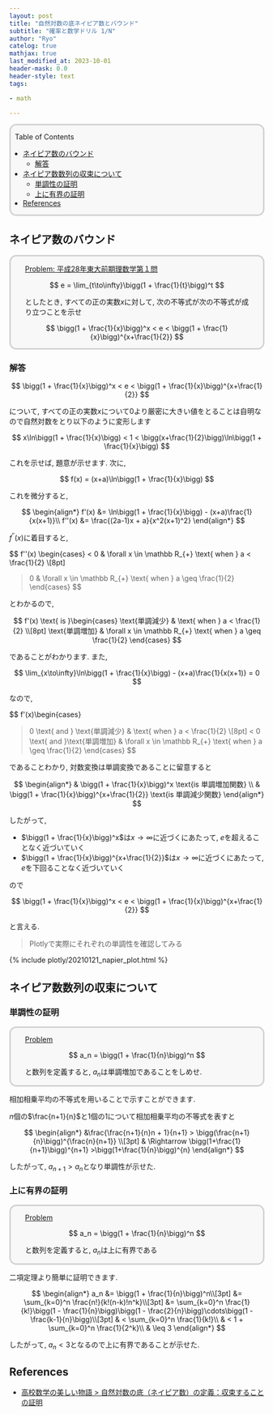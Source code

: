 ```yaml
---
layout: post
title: "自然対数の底ネイピア数とバウンド"
subtitle: "確率と数学ドリル 1/N"
author: "Ryo"
catelog: true
mathjax: true
last_modified_at: 2023-10-01
header-mask: 0.0
header-style: text
tags:

- math

---
```


<div style='border-radius: 1em; border-style:solid; border-color:#D3D3D3; background-color:#F8F8F8'>

<p class="h4">&nbsp;&nbsp;Table of Contents</p>

<!-- START doctoc generated TOC please keep comment here to allow auto update -->
<!-- DON'T EDIT THIS SECTION, INSTEAD RE-RUN doctoc TO UPDATE -->

- [ネイピア数のバウンド](#%E3%83%8D%E3%82%A4%E3%83%94%E3%82%A2%E6%95%B0%E3%81%AE%E3%83%90%E3%82%A6%E3%83%B3%E3%83%89)
  - [解答](#%E8%A7%A3%E7%AD%94)
- [ネイピア数数列の収束について](#%E3%83%8D%E3%82%A4%E3%83%94%E3%82%A2%E6%95%B0%E6%95%B0%E5%88%97%E3%81%AE%E5%8F%8E%E6%9D%9F%E3%81%AB%E3%81%A4%E3%81%84%E3%81%A6)
  - [単調性の証明](#%E5%8D%98%E8%AA%BF%E6%80%A7%E3%81%AE%E8%A8%BC%E6%98%8E)
  - [上に有界の証明](#%E4%B8%8A%E3%81%AB%E6%9C%89%E7%95%8C%E3%81%AE%E8%A8%BC%E6%98%8E)
- [References](#references)

<!-- END doctoc generated TOC please keep comment here to allow auto update -->


</div>

## ネイピア数のバウンド

<div style='padding-left: 2em; padding-right: 2em; border-radius: 1em; border-style:solid; border-color:#D3D3D3; background-color:#F8F8F8'>
<p class="h4"><ins>Problem: 平成28年東大前期理数学第１問 </ins></p>

$$
e = \lim_{t\to\infty}\bigg(1 + \frac{1}{t}\bigg)^t
$$

としたとき, すべての正の実数$x$に対して, 次の不等式が次の不等式が成り立つことを示せ

$$
\bigg(1 + \frac{1}{x}\bigg)^x < e < \bigg(1 + \frac{1}{x}\bigg)^{x+\frac{1}{2}}
$$

</div>

### 解答

$$
\bigg(1 + \frac{1}{x}\bigg)^x < e < \bigg(1 + \frac{1}{x}\bigg)^{x+\frac{1}{2}}
$$

について, すべての正の実数$x$について0より厳密に大きい値をとることは自明なので自然対数をとり以下のように変形します

$$
x\ln\bigg(1 + \frac{1}{x}\bigg) < 1 < \bigg(x+\frac{1}{2}\bigg)\ln\bigg(1 + \frac{1}{x}\bigg)
$$

これを示せば, 題意が示せます. 次に, 


$$
f(x) = (x+a)\ln\bigg(1 + \frac{1}{x}\bigg)
$$

これを微分すると, 

$$
\begin{align*}
f'(x) &= \ln\bigg(1 + \frac{1}{x}\bigg) - (x+a)\frac{1}{x(x+1)}\\
f''(x) &= \frac{(2a-1)x + a}{x^2(x+1)^2}
\end{align*}
$$

$f^{\prime\prime}(x)$に着目すると, 

$$
f''(x) \begin{cases}
< 0 & \forall x \in \mathbb R_{+} \text{ when } a < \frac{1}{2} \\[8pt]
> 0 & \forall x \in \mathbb R_{+} \text{ when } a \geq \frac{1}{2}
\end{cases}
$$

とわかるので, 

$$
f'(x) \text{ is }\begin{cases}
\text{単調減少} & \text{ when } a < \frac{1}{2} \\[8pt]
\text{単調増加} & \forall x \in \mathbb R_{+} \text{ when } a \geq \frac{1}{2}
\end{cases}
$$

であることがわかります. また, 

$$
\lim_{x\to\infty}\ln\bigg(1 + \frac{1}{x}\bigg) - (x+a)\frac{1}{x(x+1)} = 0
$$

なので, 

$$
f'(x)\begin{cases}
> 0 \text{ and } \text{単調減少} & \text{ when } a < \frac{1}{2} \\[8pt]
< 0 \text{ and }\text{単調増加} & \forall x \in \mathbb R_{+} \text{ when } a \geq \frac{1}{2}
\end{cases}
$$

であることわかり, 対数変換は単調変換であることに留意すると

$$
\begin{align*}
& \bigg(1 + \frac{1}{x}\bigg)^x \text{is 単調増加関数} \\
& \bigg(1 + \frac{1}{x}\bigg)^{x+\frac{1}{2}}  \text{is 単調減少関数}
\end{align*}
$$


したがって, 

- $\bigg(1 + \frac{1}{x}\bigg)^x$は$x\to\infty$に近づくにあたって, $e$を超えることなく近づいていく 
- $\bigg(1 + \frac{1}{x}\bigg)^{x+\frac{1}{2}}$は$x\to\infty$に近づくにあたって, $e$を下回ることなく近づいていく 

ので

$$
\bigg(1 + \frac{1}{x}\bigg)^x < e < \bigg(1 + \frac{1}{x}\bigg)^{x+\frac{1}{2}}
$$

と言える.

> Plotlyで実際にそれぞれの単調性を確認してみる

{% include plotly/20210121_napier_plot.html %}


## ネイピア数数列の収束について
### 単調性の証明

<div style='padding-left: 2em; padding-right: 2em; border-radius: 1em; border-style:solid; border-color:#D3D3D3; background-color:#F8F8F8'>
<p class="h4"><ins>Problem</ins></p>

$$
a_n = \bigg(1 + \frac{1}{n}\bigg)^n
$$

と数列を定義すると, $a_n$は単調増加であることをしめせ.

</div>

相加相乗平均の不等式を用いることで示すことができます.

$n$個の$\frac{n+1}{n}$と1個の1について相加相乗平均の不等式を表すと

$$
\begin{align*}
&\frac{\frac{n+1}{n}n + 1}{n+1} > \bigg(\frac{n+1}{n}\bigg)^{\frac{n}{n+1}} \\[3pt]
& \Rightarrow \bigg(1+\frac{1}{n+1}\bigg)^{n+1} >\bigg(1+\frac{1}{n}\bigg)^{n}
\end{align*}
$$

したがって, $a_{n+1}> a_n$となり単調性が示せた.

### 上に有界の証明

<div style='padding-left: 2em; padding-right: 2em; border-radius: 1em; border-style:solid; border-color:#D3D3D3; background-color:#F8F8F8'>
<p class="h4"><ins>Problem</ins></p>

$$
a_n = \bigg(1 + \frac{1}{n}\bigg)^n
$$

と数列を定義すると, $a_n$は上に有界である

</div>

二項定理より簡単に証明できます.

$$
\begin{align*}
a_n &= \bigg(1 + \frac{1}{n}\bigg)^n\\[3pt]
&= \sum_{k=0}^n \frac{n!}{k!(n-k)!n^k}\\[3pt]
&= \sum_{k=0}^n \frac{1}{k!}\bigg(1 - \frac{1}{n}\bigg)\bigg(1 - \frac{2}{n}\bigg)\cdots\bigg(1 - \frac{k-1}{n}\bigg)\\[3pt]
& < \sum_{k=0}^n \frac{1}{k!}\\
& < 1 + \sum_{k=0}^n \frac{1}{2^k}\\
& \leq 3
\end{align*}
$$

したがって, $a_n < 3$となるので上に有界であることが示せた.


References
-----

- [高校数学の美しい物語 > 自然対数の底（ネイピア数）の定義：収束することの証明 ](https://manabitimes.jp/math/714)

